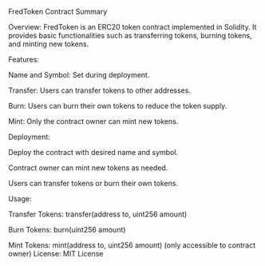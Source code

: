 FredToken Contract Summary

Overview: FredToken is an ERC20 token contract implemented in Solidity. It provides basic functionalities such as transferring tokens, burning tokens, and minting new tokens.

Features:

Name and Symbol: Set during deployment.


Transfer: Users can transfer tokens to other addresses.


Burn: Users can burn their own tokens to reduce the token supply.

Mint: Only the contract owner can mint new tokens.


Deployment:

Deploy the contract with desired name and symbol.


Contract owner can mint new tokens as needed.


Users can transfer tokens or burn their own tokens.


Usage:

Transfer Tokens: transfer(address to, uint256 amount)


Burn Tokens: burn(uint256 amount)


Mint Tokens: mint(address to, uint256 amount) (only accessible to contract owner)
License: MIT License

